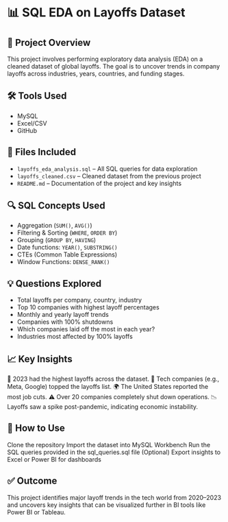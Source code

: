 # 📊 SQL EDA on Layoffs Dataset

## 📌 Project Overview
This project involves performing exploratory data analysis (EDA) on a cleaned dataset of global layoffs. The goal is to uncover trends in company layoffs across industries, years, countries, and funding stages.

## 🛠️ Tools Used
- MySQL
- Excel/CSV
- GitHub

## 📂 Files Included
- `layoffs_eda_analysis.sql` – All SQL queries for data exploration
- `layoffs_cleaned.csv` – Cleaned dataset from the previous project
- `README.md` – Documentation of the project and key insights

## 🔍 SQL Concepts Used
- Aggregation (`SUM()`, `AVG()`)
- Filtering & Sorting (`WHERE`, `ORDER BY`)
- Grouping (`GROUP BY`, `HAVING`)
- Date functions: `YEAR()`, `SUBSTRING()`
- CTEs (Common Table Expressions)
- Window Functions: `DENSE_RANK()`

## 💡 Questions Explored
- Total layoffs per company, country, industry
- Top 10 companies with highest layoff percentages
- Monthly and yearly layoff trends
- Companies with 100% shutdowns
- Which companies laid off the most in each year?
- Industries most affected by 100% layoffs

 ## 📈 Key Insights
🔺 2023 had the highest layoffs across the dataset.
🏢 Tech companies (e.g., Meta, Google) topped the layoffs list.
🌍 The United States reported the most job cuts.
⚠️ Over 20 companies completely shut down operations.
📉 Layoffs saw a spike post-pandemic, indicating economic instability.

## 📂 How to Use
Clone the repository
Import the dataset into MySQL Workbench
Run the SQL queries provided in the sql_queries.sql file
(Optional) Export insights to Excel or Power BI for dashboards

## ✅ Outcome
This project identifies major layoff trends in the tech world from 2020–2023 and uncovers key insights that can be visualized further in BI tools like Power BI or Tableau.
